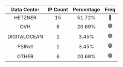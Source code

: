 | Data Center | IP Count | Percentage | Freq |
|:------------:|:--------:|:-----------:|:-----:|
| HETZNER | 15 | 51.72% | 🔴 |
| OVH | 6 | 20.69% | 🟢 |
| DIGITALOCEAN | 1 | 3.45% | 🟢 |
| PSINet | 1 | 3.45% | 🟢 |
| OTHER | 6 | 20.69% | 🟢 |